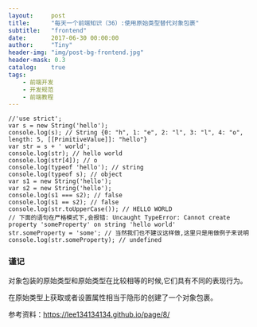```yaml
---
layout:     post
title:      "每天一个前端知识（36）:使用原始类型替代对象包裹"
subtitle:   "frontend"
date:       2017-06-30 00:00:00
author:     "Tiny"
header-img: "img/post-bg-frontend.jpg"
header-mask: 0.3
catalog:    true
tags:
    - 前端开发
    - 开发规范
    - 前端教程
---
```


    //'use strict';
    var s = new String('hello');
    console.log(s); // String {0: "h", 1: "e", 2: "l", 3: "l", 4: "o", length: 5, [[PrimitiveValue]]: "hello"}
    var str = s + ' world';
    console.log(str); // hello world
    console.log(str[4]); // o
    console.log(typeof 'hello'); // string
    console.log(typeof s); // object
    var s1 = new String('hello');
    var s2 = new String('hello');
    console.log(s1 === s2); // false
    console.log(s1 == s2); // false
    console.log(str.toUpperCase()); // HELLO WORLD
    // 下面的语句在严格模式下,会报错: Uncaught TypeError: Cannot create property 'someProperty' on string 'hello world'
    str.someProperty = 'some'; // 当然我们也不建议这样做,这里只是用做例子来说明
    console.log(str.someProperty); // undefined
    
### 谨记

对象包装的原始类型和原始类型在比较相等的时候,它们具有不同的表现行为。

在原始类型上获取或者设置属性相当于隐形的创建了一个对象包裹。

参考资料：https://lee134134134.github.io/page/8/




